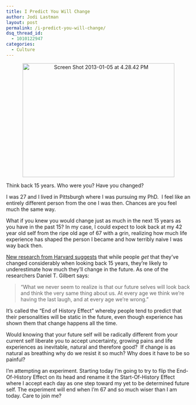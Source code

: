 ```yaml
---
title: I Predict You Will Change
author: Jodi Lastman
layout: post
permalink: /i-predict-you-will-change/
dsq_thread_id:
  - 1010122947
categories:
  - Culture
---
```

<p style="text-align: center;">
  <a href="http://hypenotic.com/fun-stuff/10309/i-predict-you-will-change/attachment/screen-shot-2013-01-05-at-4-28-42-pm" rel="attachment wp-att-10322"><img class="aligncenter  wp-image-10322" alt="Screen Shot 2013-01-05 at 4.28.42 PM" src="http://hypenotic.com/wordpress/wp-content/uploads/2013/01/Screen-Shot-2013-01-05-at-4.28.42-PM.png" width="415" height="311" /></a>
</p>

Think back 15 years. Who were you? Have you changed?

I was 27 and I lived in Pittsburgh where I was pursuing my PhD.  I feel like an entirely different person from the one I was then. Chances are you feel much the same way.

What if you knew you would change just as much in the next 15 years as you have in the past 15? In my case, I could expect to look back at my 42 year old self from the ripe old age of 67 with a grin, realizing how much life experience has shaped the person I became and how terribly naive I was way back then.

[New research from Harvard suggests][1] that while people *get* that they&#8217;ve changed considerably when looking back 15 years, they&#8217;re likely to underestimate how much they&#8217;ll change in the future. As one of the researchers Daniel T. Gilbert says:

> “What we never seem to realize is that our future selves will look back and think the very same thing about us. At every age we think we’re having the last laugh, and at every age we’re wrong.”

It&#8217;s called the &#8220;End of History Effect&#8221; whereby people tend to predict that their personalities will be static in the future, even though experience has shown them that change happens all the time.

Would knowing that your future self will be radically different from your current self liberate you to accept uncertainty, growing pains and life experiences as inevitable, natural and therefore good?  If change is as natural as breathing why do we resist it so much? Why does it have to be so painful?

I&#8217;m attempting an experiment. Starting today I&#8217;m going to try to flip the End-Of-History Effect on its head and rename it the Start-Of-History Effect where I accept each day as one step toward my yet to be determined future self. The experiment will end when I&#8217;m 67 and so much wiser than I am today. Care to join me?

&nbsp;

 [1]: http://www.nytimes.com/2013/01/04/science/study-in-science-shows-end-of-history-illusion.html?_r=0